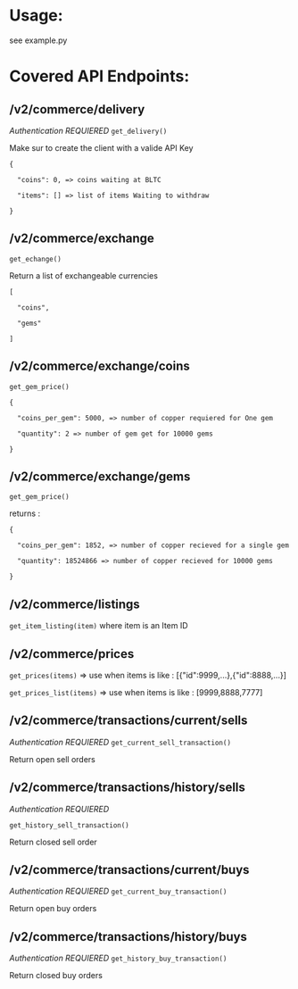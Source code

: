 
Usage:
=======
see example.py

Covered API Endpoints:
=======================

/v2/commerce/delivery
---------------------
*Authentication REQUIERED*
`get_delivery()`

Make sur to create the client with a valide API Key

```
{

  "coins": 0, => coins waiting at BLTC

  "items": [] => list of items Waiting to withdraw

}
```


/v2/commerce/exchange
----------------------

`get_echange()`

Return a list of exchangeable currencies

```
[

  "coins",

  "gems"

]
```


/v2/commerce/exchange/coins
----------------------------

`get_gem_price()`

```
{

  "coins_per_gem": 5000, => number of copper requiered for One gem

  "quantity": 2 => number of gem get for 10000 gems

}
```

/v2/commerce/exchange/gems
---------------------------
`get_gem_price()`

returns :
```
{

  "coins_per_gem": 1852, => number of copper recieved for a single gem

  "quantity": 18524866 => number of copper recieved for 10000 gems

}
```

 /v2/commerce/listings
 ----------------------

  `get_item_listing(item)` where item is an Item ID


/v2/commerce/prices
-------------------
`get_prices(items)` => use when items is like : [{"id":9999,...},{"id":8888,...}]

`get_prices_list(items)` => use when items is like : [9999,8888,7777]

/v2/commerce/transactions/current/sells
--------------------------------------

*Authentication REQUIERED*
`get_current_sell_transaction()`

Return open sell orders


/v2/commerce/transactions/history/sells
--------------------------------------

*Authentication REQUIERED*

`get_history_sell_transaction()`

Return closed sell order

/v2/commerce/transactions/current/buys
--------------------------------------

*Authentication REQUIERED*
`get_current_buy_transaction()`

Return open buy orders

/v2/commerce/transactions/history/buys
--------------------------------------

*Authentication REQUIERED*
`get_history_buy_transaction()`

Return closed buy orders

